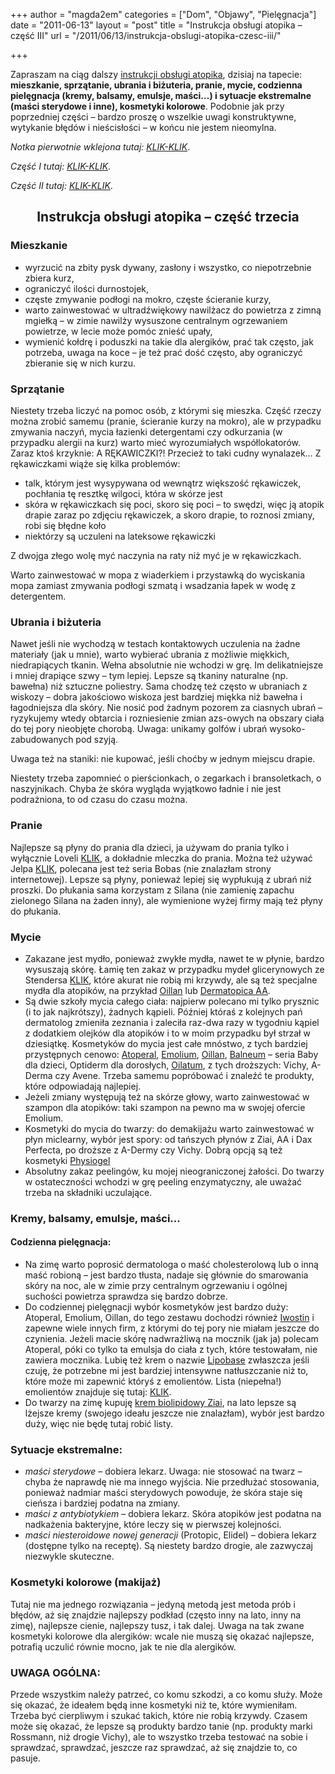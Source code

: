 +++
author = "magda2em"
categories = ["Dom", "Objawy", "Pielęgnacja"]
date = "2011-06-13"
layout = "post"
title = "Instrukcja obsługi atopika – część III"
url = "/2011/06/13/instrukcja-obslugi-atopika-czesc-iii/"

+++

Zapraszam na ciąg dalszy <u>instrukcji obsługi atopika</u>, dzisiaj na tapecie: **mieszkanie, sprzątanie, ubrania i biżuteria, pranie, mycie, codzienna pielęgnacja (kremy, balsamy, emulsje, maści&#8230;) i sytuacje ekstremalne (maści sterydowe i inne), kosmetyki kolorowe**. Podobnie jak przy poprzedniej części &#8211; bardzo proszę o wszelkie uwagi konstruktywne, wytykanie błędów i nieścisłości &#8211; w końcu nie jestem nieomylna.

_Notka pierwotnie wklejona tutaj: [KLIK-KLIK][1]_.
  
_Część I tutaj: [KLIK-KLIK][2]_.
  
 _Część II tutaj: [KLIK-KLIK][3]_.

<!--more-->


  


<h2 style="text-align:center">
  Instrukcja obsługi atopika &#8211; część trzecia
</h2>

### Mieszkanie

  * wyrzucić na zbity pysk dywany, zasłony i wszystko, co niepotrzebnie zbiera kurz, 
  * ograniczyć ilości durnostojek,
  * częste zmywanie podłogi na mokro, częste ścieranie kurzy,
  * warto zainwestować w ultradźwiękowy nawilżacz do powietrza z zimną mgiełką &#8211; w zimie nawilży wysuszone centralnym ogrzewaniem powietrze, w lecie może pomóc znieść upały,
  * wymienić kołdrę i poduszki na takie dla alergików, prać tak często, jak potrzeba, uwaga na koce &#8211; je też prać dość często, aby ograniczyć zbieranie się w nich kurzu.

### Sprzątanie

Niestety trzeba liczyć na pomoc osób, z którymi się mieszka. Część rzeczy można zrobić samemu (pranie, ścieranie kurzy na mokro), ale w przypadku zmywania naczyń, mycia łazienki detergentami czy odkurzania (w przypadku alergii na kurz) warto mieć wyrozumiałych współlokatorów. Zaraz ktoś krzyknie: A RĘKAWICZKI?! Przecież to taki cudny wynalazek&#8230; Z rękawiczkami wiąże się kilka problemów: 

  * talk, którym jest wysypywana od wewnątrz większość rękawiczek, pochłania tę resztkę wilgoci, która w skórze jest
  * skóra w rękawiczkach się poci, skoro się poci &#8211; to swędzi, więc ją atopik drapie zaraz po zdjęciu rękawiczek, a skoro drapie, to roznosi zmiany, robi się błędne koło
  * niektórzy są uczuleni na lateksowe rękawiczki

Z dwojga złego wolę myć naczynia na raty niż myć je w rękawiczkach.
  
Warto zainwestować w mopa z wiaderkiem i przystawką do wyciskania mopa zamiast zmywania podłogi szmatą i wsadzania łapek w wodę z detergentem.

### Ubrania i biżuteria

Nawet jeśli nie wychodzą w testach kontaktowych uczulenia na żadne materiały (jak u mnie), warto wybierać ubrania z możliwie miękkich, niedrapiących tkanin. Wełna absolutnie nie wchodzi w grę. Im delikatniejsze i mniej drapiące szwy &#8211; tym lepiej. Lepsze są tkaniny naturalne (np. bawełna) niż sztuczne poliestry. Sama chodzę też często w ubraniach z wiskozy &#8211; dobra jakościowo wiskoza jest bardziej miękka niż bawełna i łagodniejsza dla skóry. Nie nosić pod żadnym pozorem za ciasnych ubrań &#8211; ryzykujemy wtedy obtarcia i rozniesienie zmian azs-owych na obszary ciała do tej pory nieobjęte chorobą. Uwaga: unikamy golfów i ubrań wysoko-zabudowanych pod szyją.
  
Uwaga też na staniki: nie kupować, jeśli choćby w jednym miejscu drapie.
  
Niestety trzeba zapomnieć o pierścionkach, o zegarkach i bransoletkach, o naszyjnikach. Chyba że skóra wygląda wyjątkowo ładnie i nie jest podrażniona, to od czasu do czasu można.

### Pranie

Najlepsze są płyny do prania dla dzieci, ja używam do prania tylko i wyłącznie Loveli [KLIK][4], a dokładnie mleczka do prania. Można też używać Jelpa [KLIK][5], polecana jest też seria Bobas (nie znalazłam strony internetowej). Lepsze są płyny, ponieważ lepiej się wypłukują z ubrań niż proszki. Do płukania sama korzystam z Silana (nie zamienię zapachu zielonego Silana na żaden inny), ale wymienione wyżej firmy mają też płyny do płukania. 

### Mycie

  * Zakazane jest mydło, ponieważ zwykłe mydła, nawet te w płynie, bardzo wysuszają skórę. Łamię ten zakaz w przypadku mydeł glicerynowych ze Stendersa [KLIK][6], które akurat nie robią mi krzywdy, ale są też specjalne mydła dla atopików, na przykład [Oillan][7] lub [Dermatopica AA][8]. 
  * Są dwie szkoły mycia całego ciała: najpierw polecano mi tylko prysznic (i to jak najkrótszy), żadnych kąpieli. Później któraś z kolejnych pań dermatolog zmieniła zeznania i zaleciła raz-dwa razy w tygodniu kąpiel z dodatkiem olejków dla atopików i to w moim przypadku był strzał w dziesiątkę. Kosmetyków do mycia jest całe mnóstwo, z tych bardziej przystępnych cenowo: [Atoperal][9], [Emolium][10], [Oillan][11], [Balneum][12] &#8211; seria Baby dla dzieci, Optiderm dla dorosłych, [Oilatum][13], z tych droższych: Vichy, A-Derma czy Avene. Trzeba samemu popróbować i znaleźć te produkty, które odpowiadają najlepiej. 
  * Jeżeli zmiany występują też na skórze głowy, warto zainwestować w szampon dla atopików: taki szampon na pewno ma w swojej ofercie Emolium.
  * Kosmetyki do mycia do twarzy: do demakijażu warto zainwestować w płyn miclearny, wybór jest spory: od tańszych płynów z Ziai, AA i Dax Perfecta, po droższe z A-Dermy czy Vichy. Dobrą opcją są też kosmetyki [Physiogel][14]
  * Absolutny zakaz peelingów, ku mojej nieograniczonej żałości. Do twarzy w ostateczności wchodzi w grę peeling enzymatyczny, ale uważać trzeba na składniki uczulające.

### Kremy, balsamy, emulsje, maści&#8230;

#### Codzienna pielęgnacja:

  * Na zimę warto poprosić dermatologa o maść cholesterolową lub o inną maść robioną &#8211; jest bardzo tłusta, nadaje się głównie do smarowania skóry na noc, ale w zimie przy centralnym ogrzewaniu i ogólnej suchości powietrza sprawdza się bardzo dobrze.
  * Do codziennej pielęgnacji wybór kosmetyków jest bardzo duży: Atoperal, Emolium, Oillan, do tego zestawu dochodzi również [Iwostin][15] i zapewne wiele innych firm, z którymi do tej pory nie miałam jeszcze do czynienia. Jeżeli macie skórę nadwrażliwą na mocznik (jak ja) polecam Atoperal, póki co tylko ta emulsja do ciała z tych, które testowałam, nie zawiera mocznika. Lubię też krem o nazwie [Lipobase][16] zwłaszcza jeśli czuję, że potrzebne mi jest bardziej intensywne natłuszczanie niż to, które może mi zapewnić któryś z emolientów. Lista (niepełna!) emolientów znajduje się tutaj: [KLIK][17].
  * Do twarzy na zimę kupuję [krem biolipidowy Ziai][18], na lato lepsze są lżejsze kremy (swojego ideału jeszcze nie znalazłam), wybór jest bardzo duży, więc nie będę tutaj robić listy.

### Sytuacje ekstremalne:

  * _maści sterydowe_ &#8211; dobiera lekarz. Uwaga: nie stosować na twarz &#8211; chyba że naprawdę nie ma innego wyjścia. Nie przedłużać stosowania, ponieważ nadmiar maści sterydowych powoduje, że skóra staje się cieńsza i bardziej podatna na zmiany.
  * _maści z antybiotykiem_ &#8211; dobiera lekarz. Skóra atopików jest podatna na nadkażenia bakteryjne, które leczy się w pierwszej kolejności.
  * _maści niesteroidowe nowej generacji_ (Protopic, Elidel) &#8211; dobiera lekarz (dostępne tylko na receptę). Są niestety bardzo drogie, ale zazwyczaj niezwykle skuteczne.

### Kosmetyki kolorowe (makijaż)

Tutaj nie ma jednego rozwiązania &#8211; jedyną metodą jest metoda prób i błędów, aż się znajdzie najlepszy podkład (często inny na lato, inny na zimę), najlepsze cienie, najlepszy tusz, i tak dalej. Uwaga na tak zwane kosmetyki kolorowe dla alergików: wcale nie muszą się okazać najlepsze, potrafią uczulić równie mocno, jak te nie dla alergików. 

### UWAGA OGÓLNA:

Przede wszystkim należy patrzeć, co komu szkodzi, a co komu służy. Może się okazać, że ideałem będą inne kosmetyki niż te, które wymieniłam. Trzeba być cierpliwym i szukać takich, które nie robią krzywdy. Czasem może się okazać, że lepsze są produkty bardzo tanie (np. produkty marki Rossmann, niż drogie Vichy), ale to wszystko trzeba testować na sobie i sprawdzać, sprawdzać, jeszcze raz sprawdzać, aż się znajdzie to, co pasuje.

 [1]: http://magda2em.livejournal.com/86101.html
 [2]: http://blog.atopowe.pl/2011/04/14/instrukcja-obslugi-atopika/
 [3]: http://blog.atopowe.pl/2011/04/26/instrukcja-obslugi-atopika-ii/
 [4]: http://www.lovela.pl/produkty.html
 [5]: http://www.jelp.pl/?s=10
 [6]: http://www.stenders.pl/pl/adds.php
 [7]: http://www.doz.pl/apteka/p4509-Oceanic_Oillan_mydlo_natluszczajace_100_g
 [8]: http://www.doz.pl/apteka/p4450-Oceanic_AA_Therapy_Dermatopica_mydlo_w_kostce_100_g
 [9]: http://www.doz.pl/apteka/s0_0-Szukaj?value=atoperal
 [10]: http://www.doz.pl/apteka/k407_0-Emolium
 [11]: http://www.doz.pl/apteka/s0_0-Szukaj?value=oillan
 [12]: http://www.doz.pl/apteka/s0_0-Szukaj?value=balneum
 [13]: http://www.doz.pl/apteka/s0_0-Szukaj?value=oilatum
 [14]: http://www.physiogel.pl/Content.aspx?id=45&linkidentifier=id&itemid=45
 [15]: http://www.doz.pl/apteka/k433_0-Sensitia
 [16]: http://www.doz.pl/apteka/p7885-Lipobase_krem_100_g
 [17]: http://www.atopowe-zapalenie.pl/atopedia/Emolienty
 [18]: http://www.doz.pl/apteka/p7535-Ziaja_Calma_HLC_krem_biolipidowy_50_ml